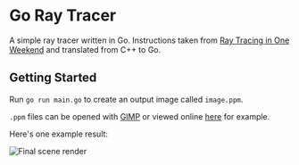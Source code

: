 # Go Ray Tracer

A simple ray tracer written in Go. Instructions taken from [Ray Tracing in One Weekend](https://raytracing.github.io/books/RayTracingInOneWeekend.html#defocusblur) and translated from C++ to Go.

## Getting Started

Run `go run main.go` to create an output image called `image.ppm`.

`.ppm` files can be opened with [GIMP](https://www.gimp.org/) or viewed online [here](https://www.kylepaulsen.com/stuff/NetpbmViewer/) for example.

Here's one example result:

![Final scene render](https://github.com/kasparas-ban/ray-tracer/example_image.png "Final scene render")
